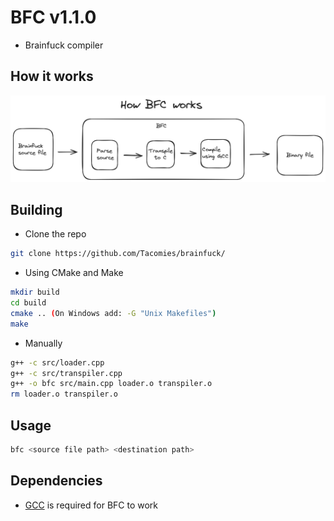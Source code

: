# BFC v1.1.0
* Brainfuck compiler

## How it works
<img src="how-it-works.png"/>

## Building

* Clone the repo
```sh
git clone https://github.com/Tacomies/brainfuck/
```

* Using CMake and Make

```sh
mkdir build
cd build 
cmake .. (On Windows add: -G "Unix Makefiles")
make
```

* Manually

```sh
g++ -c src/loader.cpp
g++ -c src/transpiler.cpp
g++ -o bfc src/main.cpp loader.o transpiler.o
rm loader.o transpiler.o 
```

## Usage

```sh
bfc <source file path> <destination path>
```

## Dependencies
* [GCC](https://gcc.gnu.org/) is required for BFC to work
